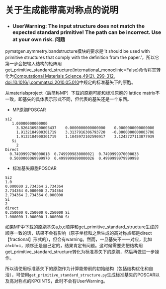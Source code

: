# 关于生成能带高对称点的说明
-   ###  UserWarning: The input structure does not match the expected standard primitive! The path can be incorrect. Use at your own risk. 问题

pymatgen.symmetry.bandstructure模块的要求是‘It should be used with primitive structures that comply with the definition from the paper.’，所以它第一步会把输入结构的矩阵用get_primitive_standard_structure(international_monoclinic=False)命令将其转化为[Computational Materials Science,49(2), 299-312. doi:10.1016/j.commatsci.2010.05.010](https://www.sciencedirect.com/science/article/pii/S0927025610002697)中规定的标准基矢下的原胞。

从materialsproject（后简称MP）下载的原胞可能和标准原胞的 lattice matrix不一致，即基矢的具体表示形式不同，但代表的基矢还是一个东西。
-  MP原胞POSCAR
```
si2                                     
   1.00000000000000     
     3.8264369800603437    0.0000000000000000    0.0000000000000000
     1.9132184900301719    3.3137916306793720   -0.0000000000003706
     1.9132184900301719    1.1045972102590917    3.1242727113877939
   Si
     2
Direct
  0.7499999790000018  0.7499999830000021  0.7499999970000033
  0.5000000069999970  0.4999999890000026  0.4999999979999998
```
- 标准基矢原胞POSCAR
```
Si2
1.0
0.000000 2.734364 2.734364
2.734364 0.000000 2.734364
2.734364 2.734364 0.000000
Si
2
direct
0.250000 0.250000 0.250000 Si
1.000000 1.000000 1.000000 Si
```
如果MP中下载的原胞基矢a,b,c顺序和get_primitive_standard_structure生成的顺序一致的话，结果不会有影响（原子坐标和之后生成的高对称点都是direct 【fractional】形式的），但会有warning。然而，一旦基矢不一一对应，比如a!=b!=c，顺序还是自己定的，结果肯定有问题。这时候需要先把结构用get_primitive_standard_structure转化为标准基矢下的原胞，然后再做进一步操作。


所以请使用标准基矢下的原胞作为计算能带前的初始结构（包括结构优化和自洽），可使用`get_primitive_standard_structure.py`生成标准基矢的POSCAR以及高对称点的KPOINTS，此时不会有UserWarning。
